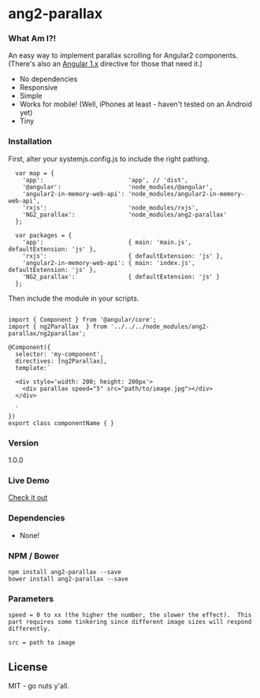 # ang2-parallax

### What Am I?!
An easy way to implement parallax scrolling for Angular2 components.  (There's also an [Angular 1.x](https://github.com/allenRoyston/ng-parallax "Angular 1.x") directive for those that need it.)
  - No dependencies
  - Responsive
  - Simple
  - Works for mobile!  (Well, iPhones at least - haven't tested on an Android yet)
  - Tiny

### Installation
First, alter your systemjs.config.js to include the right pathing.<br>
```
  var map = {
    'app':                        'app', // 'dist',
    '@angular':                   'node_modules/@angular',
    'angular2-in-memory-web-api': 'node_modules/angular2-in-memory-web-api',
    'rxjs':                       'node_modules/rxjs',
    'NG2_parallax':               'node_modules/ang2-parallax'
  };
  
  var packages = {
    'app':                        { main: 'main.js',  defaultExtension: 'js' },
    'rxjs':                       { defaultExtension: 'js' },
    'angular2-in-memory-web-api': { main: 'index.js', defaultExtension: 'js' },
    'NG2_parallax':               { defaultExtension: 'js' }
  };

```
Then include the module in your scripts.<br>
```

import { Component } from '@angular/core';
import { ng2Parallax  } from '../../../node_modules/ang2-parallax/ng2parallax';

@Component({
  selector: 'my-component',
  directives: [ng2Parallax],
  template:`
  
  <div style='width: 200; height: 200px'>
    <div parallax speed="5" src="path/to/image.jpg"></div>
  </div>
  
  `
})
export class componentName { }

```

### Version
1.0.0


### Live Demo 
[Check it out](https://ng2-parallax-demo.herokuapp.com/ "ng2 Parallax Demo")


### Dependencies
- None!

### NPM / Bower
```
npm install ang2-parallax --save
bower install ang2-parallax --save
```




### Parameters
```
speed = 0 to xx (the higher the number, the slower the effect).  This part requires some tinkering since different image sizes will respond differently.

src = path to image
```

License
----

MIT - go nuts y'all.
